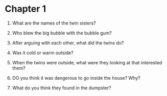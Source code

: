 # Chapter 1

1. What are the names of the twin sisters?

2. Who blew the big bubble with the bubble gum?

3. After arguing with each other, what did the twins do?

4. Was it cold or warm outside?

5. When the twins were outside, what were they looking at that interested them?

6. DO you think it was dangerous to go inside the house?  Why?

7. What do you think they found in the dumpster?